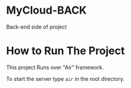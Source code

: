 # MyCloud-BACK

Back-end side of project

# How to Run The Project

This project Runs over "Air" framework.

To start the server type `air` in the root directory.
